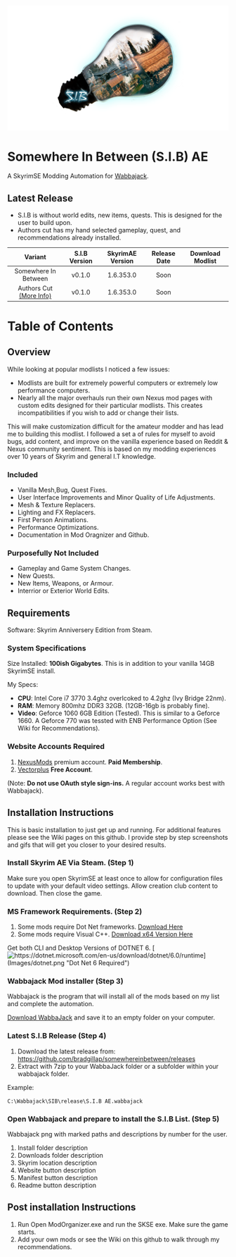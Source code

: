 
![S.I.B Logo](Images/SplashV2large.png)


# Somewhere In Between (S.I.B) AE 
A SkyrimSE Modding Automation for [Wabbajack](https://www.wabbajack.org/#/).

## Latest Release

* S.I.B is without world edits, new items, quests. This is designed for the user to build upon. 
* Authors cut has my hand selected gameplay, quest, and recommendations already installed. 

| Variant                                                   | S.I.B Version | SkyrimAE Version | Release Date | Download Modlist |
|:---------------------------------------------------------:|:-------------:|:----------------:|:------------:|:----------------:|
| Somewhere In Between                                      | v0.1.0        | 1.6.353.0        | Soon         |                  |
| Authors Cut [(More Info)](wiki/SIB-Authors-Cut)           | v0.1.0        | 1.6.353.0        | Soon         |                  |

# Table of Contents

## Overview

While looking at popular modlists I noticed a few issues:

* Modlists are built for extremely powerful computers or extremely low performance computers. 
* Nearly all the major overhauls run their own Nexus mod pages with custom edits designed for their particular modlists. This creates incompatibilities if you wish to add or change their lists.

This will make customization difficult for the amateur modder and has lead me to building this modlist. I followed a set a of rules for myself to avoid bugs, add content, and improve on the vanilla experience based on Reddit & Nexus community sentiment. This is based on my modding experiences over 10 years of Skyrim and general I.T knowledge.

### Included

* Vanilla Mesh,Bug, Quest Fixes.
* User Interface Improvements and Minor Quality of Life Adjustments.
* Mesh & Texture Replacers.
* Lighting and FX Replacers.
* First Person Animations.
* Performance Optimizations.
* Documentation in Mod Oragnizer and Github.

### Purposefully Not Included

* Gameplay and Game System Changes.
* New Quests.
* New Items, Weapons, or Armour.
* Interrior or Exterior World Edits.

## Requirements

Software: Skyrim Anniversery Edition from Steam.

### System Specifications

Size Installed: **100ish Gigabytes**. This is in addition to your vanilla 14GB SkyrimSE install.

My Specs: 
* **CPU**: Intel Core i7 3770 3.4ghz overlcoked to 4.2ghz (Ivy Bridge 22nm).
* **RAM**: Memory 800mhz DDR3 32GB. (12GB-16gb is probably fine).
* **Video**: Geforce 1060 6GB Edition (Tested). This is similar to a Geforce 1660. A Geforce 770 was tessted with ENB Performance Option (See Wiki for Recommendations).

### Website Accounts Required

1. [NexusMods](https://www.nexusmods.com/modrewards#/store/item/35) premium account. **Paid Membership**.
2. [Vectorplus](https://vectorplexus.com/) **Free Account**.

(Note: **Do not use OAuth style sign-ins.** A regular account works best with Wabbajack). 

## Installation Instructions

This is basic installation to just get up and running. For additional features please see the Wiki pages on this github. I provide step by step screenshots and gifs that will get you closer to your desired results.

### Install Skyrim AE Via Steam. (Step 1)

Make sure you open SkyrimSE at least once to allow for configuration files to update with your default video settings. Allow creation club content to download. Then close the game.

### MS Framework Requirements. (Step 2)

1. Some mods require Dot Net frameworks. [Download Here](https://dotnet.microsoft.com/en-us/download/dotnet/6.0/runtime)
2. Some mods require Visual C++.         [Download x64 Version Here](https://docs.microsoft.com/en-US/cpp/windows/latest-supported-vc-redist?view=msvc-170)

Get both CLI and Desktop Versions of DOTNET 6.
[![https://dotnet.microsoft.com/en-us/download/dotnet/6.0/runtime](Images/dotnet.png "Dot Net 6 Required")](https://dotnet.microsoft.com/en-us/download/dotnet/6.0/runtime)

### Wabbajack Mod installer (Step 3)

Wabbajack is the program that will install all of the mods based on my list and complete the automation. 

[Download WabbaJack](https://www.wabbajack.org/#/) and save it to an empty folder on your computer. 

### Latest S.I.B Release (Step 4)

1. Download the latest release from: https://github.com/bradgillap/somewhereinbetween/releases
2. Extract with 7zip to your WabbaJack folder or a subfolder within your wabbajack folder.  

Example: 

``` 
C:\Wabbajack\SIB\release\S.I.B AE.wabbajack
```

### Open Wabbajack and prepare to install the S.I.B List. (Step 5)

Wabbajack png with marked paths and descriptions by number for the user.

1. Install folder description
2. Downloads folder description
3. Skyrim location description
4. Website button description
5. Manifest button description
6. Readme button description

## Post installation Instructions

1. Run Open ModOrganizer.exe and run the SKSE exe. Make sure the game starts.
2. Add your own mods or see the Wiki on this github to walk through my recommendations.

